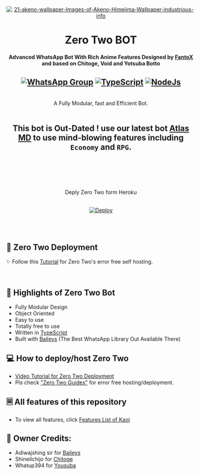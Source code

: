 <div align="center">
<a href="https://ibb.co/6P3BsqY"><img src="https://wallpapercave.com/uwp/uwp2350296.jpeg" alt="21-akeno-wallpaper-Images-of-Akeno-Himejima-Wallpaper-industrious-info" border="0"></a>

# **Zero Two BOT**
#### **Advanced WhatsApp Bot With Rich Anime Features Designed by [FantoX](https://github.com/FantoX001) and based on Chitoge, Void and Yotsuba Botto**


## [![WhatsApp Group](https://img.shields.io/badge/WhatsApp-25D366?style=for-the-badge&logo=whatsapp&logoColor=white)](https://chat.whatsapp.com/KK6AVKEwPVJ0aXoWo2cK2g) [![TypeScript](https://img.shields.io/badge/TypeScript-007ACC?style=for-the-badge&logo=typescript&logoColor=white)](https://www.typescriptlang.org/) [![NodeJs](https://img.shields.io/badge/Node.js-43853D?style=for-the-badge&logo=node.js&logoColor=white)](https://nodejs.org/en/)

<br/>
A Fully Modular, fast and Efficient Bot. <br>
<br/>
   
      
##  This bot is Out-Dated ! use our latest bot  [Atlas MD](https://github.com/FantoX001/Atlas-MD) to use mind-blowing features including `Economy` and `RPG`.
  
</br></br>
</br> 
    
<br/>   
Deply Zero Two form Heroku


<br>[![Deploy](https://www.herokucdn.com/deploy/button.png)](https://heroku.com/deploy?template=https://github.com/Fantox01/Zero-Two)
<br/><br/>


<br></div>
## 🧣 Zero Two Deployment   
✨ Follow this [Tutorial](https://youtu.be/KVrt3iKO4L0) for Zero Two's error free self hosting.
    

<br></div>
## 🦋 Highlights of Zero Two Bot

-   Fully Modular Design
-   Object Oriented
-   Easy to use
-   Totally free to use
-   Written in [TypeScript](https://www.typescriptlang.org/)
-   Built with [Baileys](https://github.com/adiwajshing/baileys) (The Best
    WhatsApp Library Out Available There)


## 💻 How to deploy/host Zero Two

-   [Video Tutorial for Zero Two Deployment](https://youtu.be/KVrt3iKO4L0)
-   Pls check ["Zero Two Guides"](https://github.com/FantoX001/Akeno-Guides/blob/main/README.md) for error free hosting/deployment.


## 🗏 All features of this repository

-   To view all features, click [Features List of Kaoi](https://github.com/PrajjwalDatir/Kaoi/blob/main/Features.md)



## 💓 Owner Credits:

-   Adiwajshing sir for [Baileys](https://github.com/adiwajshing/baileys)
-   ShineiIchijo for [Chitoge](https://github.com/ShinNouzen/Chitoge)
-   Whatup394 for [Yousuba](https://github.com/Whatup364/Yotsuba-Bot)


